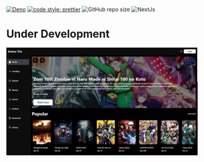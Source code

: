 [![Deno](https://github.com/ShivaBhattacharjee/AnimeTrix-next/actions/workflows/deno.yml/badge.svg)](https://github.com/ShivaBhattacharjee/AnimeTrix-next/actions/workflows/deno.yml)
[![code style: prettier](https://img.shields.io/badge/code_style-prettier-ff69b4.svg?style=flat-square)](https://github.com/prettier/prettier)
![GitHub repo size](https://img.shields.io/github/repo-size/shivabhattacharjee/animetrix-next)
![NextJs](https://img.shields.io/badge/next.js-000000?style=for-the-badge&logo=nextdotjs&logoColor=white)
# Under Development 
<img src="./public/assets/Screenshot (1009).jpg">